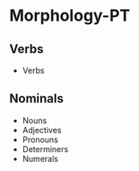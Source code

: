# Morphology-PT

## Verbs

- Verbs

## Nominals

- Nouns
- Adjectives
- Pronouns
- Determiners
- Numerals
